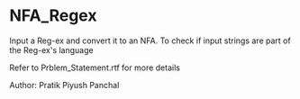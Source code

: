 NFA_Regex
=========

Input a Reg-ex and convert it to an NFA. To check if input strings are part of the Reg-ex's language

Refer to Prblem_Statement.rtf for more details

Author: Pratik Piyush Panchal
